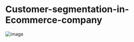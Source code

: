 # Customer-segmentation-in-Ecommerce-company

![image](https://github.com/s1552565/Customer-segmentation-in-Ecommerce-company/assets/28131288/1d2fbe0b-ea92-4cf5-b000-47a5822a22f6)

